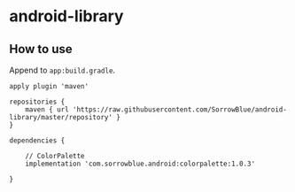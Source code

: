 # android-library

## How to use

Append to `app:build.gradle`.

```Gradle
apply plugin 'maven'

repositories {
	maven { url 'https://raw.githubusercontent.com/SorrowBlue/android-library/master/repository' }
}

dependencies {

	// ColorPalette
	implementation 'com.sorrowblue.android:colorpalette:1.0.3'
	
}
```
